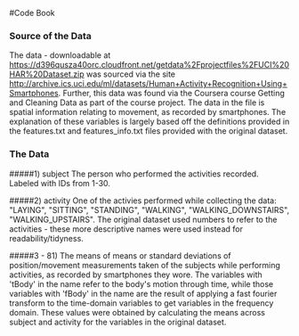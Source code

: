 #Code Book

### Source of the Data
The data - downloadable at https://d396qusza40orc.cloudfront.net/getdata%2Fprojectfiles%2FUCI%20HAR%20Dataset.zip 
was sourced via the site http://archive.ics.uci.edu/ml/datasets/Human+Activity+Recognition+Using+Smartphones. Further, this data was found via the Coursera course Getting and Cleaning Data as part of the course project. 
The data in the file is spatial information relating to movement, as recorded by smartphones.
The explanation of these variables is largely based off the definitions provided in the features.txt and features_info.txt files provided with the original dataset.

### The Data
#####1) subject
The person who performed the activities recorded. Labeled with IDs from 1-30.
	 
#####2) activity
One of the activies performed while collecting the data: "LAYING", "SITTING", "STANDING", "WALKING", "WALKING_DOWNSTAIRS", "WALKING_UPSTAIRS". The original dataset used numbers to refer to the activities - these more descriptive names were used instead for readability/tidyness. 
	
#####3 - 81) 
The means of means or standard deviations of position/movement measurements taken of the subjects while performing activities, as recorded by smartphones they wore. The variables with 'tBody' in the name refer to the body's motion through time, while those variables with 'fBody' in the name are the result of applying a fast fourier transform to the time-domain variables to get variables in the frequency domain. These values were obtained by calculating the means across subject and activity for the variables in the original dataset.

